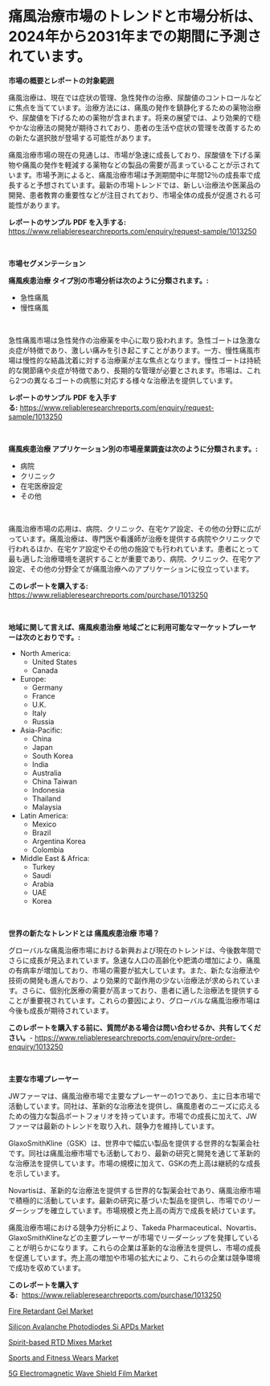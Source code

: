 <p><h1>痛風治療市場のトレンドと市場分析は、2024年から2031年までの期間に予測されています。</h1></p><p><strong>市場の概要とレポートの対象範囲</strong></p>
<p><p>痛風治療は、現在では症状の管理、急性発作の治療、尿酸値のコントロールなどに焦点を当てています。治療方法には、痛風の発作を鎮静化するための薬物治療や、尿酸値を下げるための薬物が含まれます。将来の展望では、より効果的で穏やかな治療法の開発が期待されており、患者の生活や症状の管理を改善するための新たな選択肢が登場する可能性があります。</p><p>痛風治療市場の現在の見通しは、市場が急速に成長しており、尿酸値を下げる薬物や痛風の発作を軽減する薬物などの製品の需要が高まっていることが示されています。市場予測によると、痛風治療市場は予測期間中に年間12％の成長率で成長すると予想されています。最新の市場トレンドでは、新しい治療法や医薬品の開発、患者教育の重要性などが注目されており、市場全体の成長が促進される可能性があります。</p></p>
<p><strong>レポートのサンプル PDF を入手する:</strong> <a href="https://www.reliableresearchreports.com/enquiry/request-sample/1013250">https://www.reliableresearchreports.com/enquiry/request-sample/1013250</a></p>
<p>&nbsp;</p>
<p><strong>市場セグメンテーション</strong></p>
<p><strong>痛風疾患治療 タイプ別の市場分析は次のように分類されます。:</strong></p>
<p><ul><li>急性痛風</li><li>慢性痛風</li></ul></p>
<p>&nbsp;</p>
<p><p>急性痛風市場は急性発作の治療薬を中心に取り扱われます。急性ゴートは急激な炎症が特徴であり、激しい痛みを引き起こすことがあります。一方、慢性痛風市場は慢性的な結晶沈着に対する治療薬が主な焦点となります。慢性ゴートは持続的な関節痛や炎症が特徴であり、長期的な管理が必要とされます。市場は、これら2つの異なるゴートの病態に対応する様々な治療法を提供しています。</p></p>
<p><strong>レポートのサンプル PDF を入手する:</strong>&nbsp;<a href="https://www.reliableresearchreports.com/enquiry/request-sample/1013250">https://www.reliableresearchreports.com/enquiry/request-sample/1013250</a></p>
<p>&nbsp;</p>
<p><strong> 痛風疾患治療 アプリケーション別の市場産業調査は次のように分類されます。:</strong></p>
<p><ul><li>病院</li><li>クリニック</li><li>在宅医療設定</li><li>その他</li></ul></p>
<p>&nbsp;</p>
<p><p>痛風治療市場の応用は、病院、クリニック、在宅ケア設定、その他の分野に広がっています。痛風治療は、専門医や看護師が治療を提供する病院やクリニックで行われるほか、在宅ケア設定やその他の施設でも行われています。患者にとって最も適した治療環境を選択することが重要であり、病院、クリニック、在宅ケア設定、その他の分野全てが痛風治療へのアプリケーションに役立っています。</p></p>
<p><strong>このレポートを購入する:</strong>&nbsp; <a href="https://www.reliableresearchreports.com/purchase/1013250">https://www.reliableresearchreports.com/purchase/1013250</a></p>
<p>&nbsp;</p>
<p><strong>地域に関して言えば、痛風疾患治療 地域ごとに利用可能なマーケットプレーヤーは次のとおりです。:</strong></p>
<p><ul>
    <li>
        North America:
        <ul>
            <li>United States</li>
            <li>Canada</li>
        </ul>
    </li>
    <li>
        Europe:
        <ul>
            <li>Germany</li>
            <li>France</li>
            <li>U.K.</li>
            <li>Italy</li>
            <li>Russia</li>
        </ul>
    </li>
    <li>
        Asia-Pacific:
        <ul>
            <li>China</li>
            <li>Japan</li>
            <li>South Korea</li>
            <li>India</li>
            <li>Australia</li>
            <li>China Taiwan</li>
            <li>Indonesia</li>
            <li>Thailand</li>
            <li>Malaysia</li>
        </ul>
    </li>
    <li>
        Latin America:
        <ul>
            <li>Mexico</li>
            <li>Brazil</li>
            <li>Argentina Korea</li>
            <li>Colombia</li>
        </ul>
    </li>
    <li>
        Middle East & Africa:
        <ul>
            <li>Turkey</li>
            <li>Saudi</li>
            <li>Arabia</li>
            <li>UAE</li>
            <li>Korea</li>
        </ul>
    </li>
    </ul></p>
<p>&nbsp;</p>
<p><strong>世界の新たなトレンドとは 痛風疾患治療 市場？</strong></p>
<p><p>グローバルな痛風治療市場における新興および現在のトレンドは、今後数年間でさらに成長が見込まれています。急速な人口の高齢化や肥満の増加により、痛風の有病率が増加しており、市場の需要が拡大しています。また、新たな治療法や技術の開発も進んでおり、より効果的で副作用の少ない治療法が求められています。さらに、個別化医療の需要が高まっており、患者に適した治療法を提供することが重要視されています。これらの要因により、グローバルな痛風治療市場は今後も成長が期待されています。</p></p>
<p><strong>このレポートを購入する前に、質問がある場合は問い合わせるか、共有してください。</strong>- <a href="https://www.reliableresearchreports.com/enquiry/pre-order-enquiry/1013250">https://www.reliableresearchreports.com/enquiry/pre-order-enquiry/1013250</a></p>
<p>&nbsp;</p>
<p><strong>主要な市場プレーヤー</strong></p>
<p><p>JWファーマは、痛風治療市場で主要なプレーヤーの1つであり、主に日本市場で活動しています。同社は、革新的な治療法を提供し、痛風患者のニーズに応えるための強力な製品ポートフォリオを持っています。市場での成長に加えて、JWファーマは最新のトレンドを取り入れ、競争力を維持しています。</p><p>GlaxoSmithKline（GSK）は、世界中で幅広い製品を提供する世界的な製薬会社です。同社は痛風治療市場でも活動しており、最新の研究と開発を通じて革新的な治療法を提供しています。市場の規模に加えて、GSKの売上高は継続的な成長を示しています。</p><p>Novartisは、革新的な治療法を提供する世界的な製薬会社であり、痛風治療市場で積極的に活動しています。最新の研究に基づいた製品を提供し、市場でのリーダーシップを確立しています。市場規模と売上高の両方で成長を続けています。</p><p>痛風治療市場における競争力分析により、Takeda Pharmaceutical、Novartis、GlaxoSmithKlineなどの主要プレーヤーが市場でリーダーシップを発揮していることが明らかになります。これらの企業は革新的な治療法を提供し、市場の成長を促進しています。売上高の増加や市場の拡大により、これらの企業は競争環境で成功を収めています。</p></p>
<p><strong>このレポートを購入する:</strong>&nbsp;&nbsp;<a href="https://www.reliableresearchreports.com/purchase/1013250">https://www.reliableresearchreports.com/purchase/1013250</a></p>
<p><p><a href="https://github.com/gulaimolin/Market-Research-Report-List-3/blob/main/fire-retardant-gel-market.md">Fire Retardant Gel Market</a></p><p><a href="https://view.publitas.com/reportprime-1/silicon-avalanche-photodiodes-si-apds-market-research-report-forecasted-for-period-from-2024-2031-by-market-type-market-application-and-region/">Silicon Avalanche Photodiodes Si APDs Market</a></p><p><a href="https://issuu.com/reportprime-2/docs/spirit-based-rtd-mixes-market-size-2030.pptx">Spirit-based RTD Mixes Market</a></p><p><a href="https://issuu.com/reportprime-2/docs/sports-and-fitness-wears-market-size-2030.pptx">Sports and Fitness Wears Market</a></p><p><a href="https://shimmer-gardenia-37a.notion.site/5G-Electromagnetic-Wave-Shield-Film-Market-Size-Global-Industry-Overview-Market-Segmentation-and-F-120f8207e4e64c5d90bb40a711630e08">5G Electromagnetic Wave Shield Film Market</a></p></p>